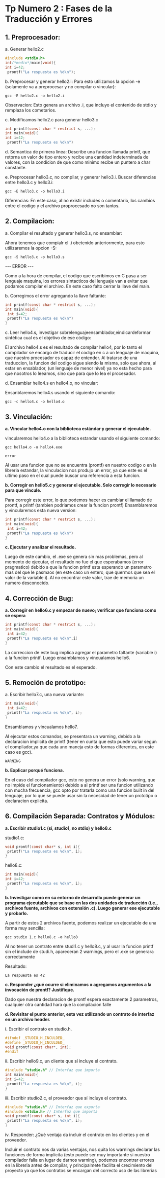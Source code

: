 # Tp Numero 2 : Fases de la Traducción y Errores

## 1. Preprocesador:

a. Generar hello2.c
```c
#include <stdio.h>
int/*medio*/main(void){
int i=42;
 prontf("La respuesta es %d\n");
```

b. Preprocesar y generar hello2.i:
Para esto utilizamos la opcion -e (solamente va a preprocesar y no compilar o vincular):
```
gcc -E hello2.c -o hello2.i
```

Observacion: Esto genera un archivo .i, que incluyo el contenido de stdio y remplaza los cometarios.

c. Modificamos hello2.c para generar hello3.c
```c
int printf(const char * restrict s, ...);
int main(void){
int i=42;
 prontf("La respuesta es %d\n")
```

d. Semantica de primera linea: Describe una funcion llamada printf, que retorna un valor de tipo entero y recibe una cantidad indeterminada de valores, con la condicion de que como minimo recibe un puntero a char constante.

e. Preprocesar hello3.c, no compilar, y generar hello3.i. Buscar diferencias entre hello3.c y hello3.i:

```
gcc -E hello3.c -o hello3.i
```

Diferencias: En este caso, al no existir includes o comentario, los cambios entre el codigo y el archivo proprocesado no son tantos.


## 2. Compilacion:

a. Compilar el resultado y generar hello3.s, no ensamblar:

Ahora tenemos que compialr el .i obetenido anteriormente, para esto utilizaremos la opcion -S:
```
gcc -S hello3.c -o hello3.s
```

--- ERROR ---

Como a la hora de compilar, el codigo que escribimos en C pasa a ser lenguaje maquina, los errores sintacticos del lenguaje van a evitar que podamos compilar el archivo. En este caso falto cerrar la llave del main.

b. Corregimos el error agregando la llave faltante:

```c
int printf(const char * restrict s, ...);
int main(void){
 int i=42;
 prontf("La respuesta es %d\n")
}
```
c. Leer hello4.s, investigar sobrelenguajeensamblador,eindicardeformar sintética cual es el objetivo de ese código:

El archivo hello4.s es el resultado de compilar hello4, por lo tanto el compilador se encargo de traducir el codigo en c a un lenguaje de maquina, que nuestro procesador es capaz de entender. Al tratarse de una traduccion, la funcion del codigo sigue siendo la misma, solo que ahora, al estar en ensablador, (un lenguaje de menor nivel) ya no esta hecho para que nosotros lo leeamos, sino que para que lo lea el procesador.

d. Ensamblar hello4.s en hello4.o, no vincular:

Ensanblaremos hello4.s usando el siguiente comando:
```
gcc -c hello4.c -o hello4.o
```
## 3. Vinculación:

**a. Vincular hello4.o con la biblioteca estándar y generar el ejecutable.**

vincularemos hello4.o a la biblioteca estandar usando el siguiente comando:
```
gcc hello4.o -o hello4.exe
```

```
error
```
Al usar una funcion que no se encuentra (prontf) en nuestro codigo o en la libreria estandar, la vinculacion nos produjo un error, ya que este es el ultimo paso en el cual puede buscar una referencia a esta funcion.

**b. Corregir en hello5.c y generar el ejecutable. Solo corregir lo necesario para que vincule.**

Para corregir este error, lo que podemos hacer es cambiar el llamado de prontf, a printf (tambien podriamos crear la funcion prontf)
Ensamblaremos y vincularemos esta nueva version:

```c
int printf(const char * restrict s, ...);
int main(void){
 int i=42;
 prontf("La respuesta es %d\n")
}
```


**c. Ejecutar y analizar el resultado.**

Luego de este cambio, el .exe se genera sin mas problemas, pero al momento de ejecutar, el resultado no fue el que esperabamos (error pragmatico) debido a que la funcion printf esta esperando un parametro mas del que le pasmaos (en este caso un entero, que quermos que sea el valor de la variable i). Al no encontrar este valor, trae de memoria un numero desconocido.

## 4. Corrección de Bug:

**a. Corregir en hello6.c y empezar de nuevo; verificar que funciona como se espera**

```c
int printf(const char * restrict s, ...);
int main(void){
 int i=42;
 prontf("La respuesta es %d\n",i)
}
```

La correccion de este bug implica agregar el parametro faltante (variable i) a la funcion printf. Luego ensamblamos y vincualamos hello6.

Con este cambio el resultado es el esperado.



## 5. Remoción de prototipo:

a. Escribir hello7.c, una nueva variante:
```c
int main(void){
 int i=42;
 printf("La respuesta es %d\n", i);
}
```
Ensamblamos y vincualamos hello7.

Al ejecutar estos comandos, se presentara un warning, debido a la declaracion implicita de printf (tener en cunta que esto puede variar segun el compilador,ya que cada uno maneja esto de formas diferentes, en este caso es gcc).

```
WARNING
```
**b. Explicar porqué funciona.**

En el caso del compilador gcc, esto no genera un error (solo warning, que no impide el funcionamiento) debido a al printf ser una funcion utilizando con mucha frecuencia, gcc opto por tratarla como una funcion built in del lenguaje, por lo que se puede usar sin la necesidad de tener un prototipo o declaracion explicita.

## 6. Compilación Separada: Contratos y Módulos:

**a. Escribir studio1.c (sí, studio1, no stdio) y hello8.c**

studio1.c:
```c
void prontf(const char* s, int i){
 printf("La respuesta es %d\n", i);
}
```
hello8.c:
```c
int main(void){
int i=42;
 prontf("La respuesta es %d\n", i);
}
```

**b. Investigar como en su entorno de desarrollo puede generar un programa ejecutable que se base en las dos unidades de traducción (i.e., archivos fuente, archivos con extensión .c). Luego generar ese ejecutable y probarlo.**

A partir de estos 2 archivos fuente, podemos realizar un ejecutable de una forma muy sencilla: 

```
gcc studio 1.c hello8.c -o hello8
```

Al no tener un contrato entre studi1.c y hello8.c, y al usar la funcion printf sin el include de studi.h, apareceran 2 warnings, pero el .exe se generara correctamente

Resultado:
```
La respuesta es 42
```
**c. Responder ¿qué ocurre si eliminamos o agregamos argumentos a la invocación de prontf? Justifique.**

Dado que nuestra declaracion de prontf espera exactamente 2 parametros, cualquier otra cantidad hara que la compilacion falle 


**d. Revisitar el punto anterior, esta vez utilizando un contrato de interfaz en un archivo header.**

i. Escribir el contrato en studio.h.
```c
#ifndef _STUDIO_H_INCULDED_
#define _STUDIO_H_INCULDED_
void prontf(const char*, int);
#endif
```

ii. Escribir hello9.c, un cliente que sí incluye el contrato.
```c
#include "studio.h" // Interfaz que importa
int main(void){
int i=42;
 prontf("La respuesta es %d\n", i);
}
```

iii. Escribir studio2.c, el proveedor que sí incluye el contrato.
```c
#include "studio.h" // Interfaz que exporta
#include <stdio.h> // Interfaz que importa
void prontf(const char* s, int i){
 printf("La respuesta es %d\n", i);
}
```

iv. Responder: ¿Qué ventaja da incluir el contrato en los clientes y en el proveedor.

Incluir el contrato nos da varias ventajas, nos quita los warnings declarar las funciones de forma implicita (esto puede ser muy importante si nuestro compilador falla en lugar de darnos warning), podemos encontrar errores en la libreria antes de compilar, y principalmete facilita el crecimiento del proyecto ya que los contratos se encargan del correcto uso de las librerias
